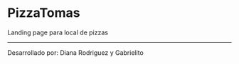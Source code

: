 # PizzaTomas
Landing page para local de pizzas

---

Desarrollado por: Diana Rodriguez y Gabrielito
